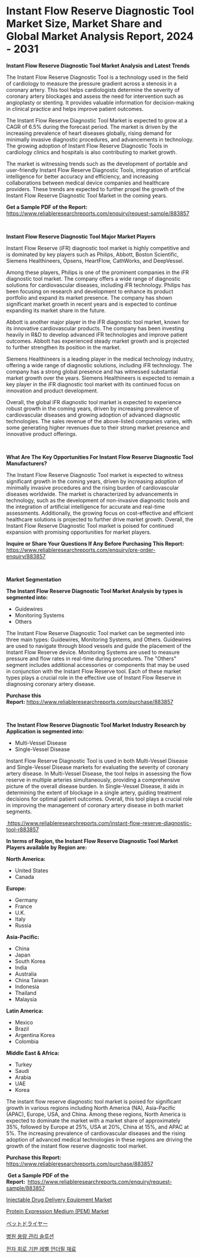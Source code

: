 <p><h1>Instant Flow Reserve Diagnostic Tool Market Size, Market Share and Global Market Analysis Report, 2024 - 2031</h1></p><p><strong>Instant Flow Reserve Diagnostic Tool Market Analysis and Latest Trends</strong></p>
<p><p>The Instant Flow Reserve Diagnostic Tool is a technology used in the field of cardiology to measure the pressure gradient across a stenosis in a coronary artery. This tool helps cardiologists determine the severity of coronary artery blockages and assess the need for intervention such as angioplasty or stenting. It provides valuable information for decision-making in clinical practice and helps improve patient outcomes.</p><p>The Instant Flow Reserve Diagnostic Tool Market is expected to grow at a CAGR of 6.5% during the forecast period. The market is driven by the increasing prevalence of heart diseases globally, rising demand for minimally invasive diagnostic procedures, and advancements in technology. The growing adoption of Instant Flow Reserve Diagnostic Tools in cardiology clinics and hospitals is also contributing to market growth.</p><p>The market is witnessing trends such as the development of portable and user-friendly Instant Flow Reserve Diagnostic Tools, integration of artificial intelligence for better accuracy and efficiency, and increasing collaborations between medical device companies and healthcare providers. These trends are expected to further propel the growth of the Instant Flow Reserve Diagnostic Tool Market in the coming years.</p></p>
<p><strong>Get a Sample PDF of the Report:&nbsp;</strong> <a href="https://www.reliableresearchreports.com/enquiry/request-sample/883857">https://www.reliableresearchreports.com/enquiry/request-sample/883857</a></p>
<p>&nbsp;</p>
<p><strong>Instant Flow Reserve Diagnostic Tool Major Market Players</strong></p>
<p><p>Instant Flow Reserve (iFR) diagnostic tool market is highly competitive and is dominated by key players such as Philips, Abbott, Boston Scientific, Siemens Healthineers, Opsens, HeartFlow, CathWorks, and DeepVessel.</p><p>Among these players, Philips is one of the prominent companies in the iFR diagnostic tool market. The company offers a wide range of diagnostic solutions for cardiovascular diseases, including iFR technology. Philips has been focusing on research and development to enhance its product portfolio and expand its market presence. The company has shown significant market growth in recent years and is expected to continue expanding its market share in the future.</p><p>Abbott is another major player in the iFR diagnostic tool market, known for its innovative cardiovascular products. The company has been investing heavily in R&D to develop advanced iFR technologies and improve patient outcomes. Abbott has experienced steady market growth and is projected to further strengthen its position in the market.</p><p>Siemens Healthineers is a leading player in the medical technology industry, offering a wide range of diagnostic solutions, including iFR technology. The company has a strong global presence and has witnessed substantial market growth over the years. Siemens Healthineers is expected to remain a key player in the iFR diagnostic tool market with its continued focus on innovation and product development.</p><p>Overall, the global iFR diagnostic tool market is expected to experience robust growth in the coming years, driven by increasing prevalence of cardiovascular diseases and growing adoption of advanced diagnostic technologies. The sales revenue of the above-listed companies varies, with some generating higher revenues due to their strong market presence and innovative product offerings.</p></p>
<p>&nbsp;</p>
<p><strong>What Are The Key Opportunities For Instant Flow Reserve Diagnostic Tool Manufacturers?</strong></p>
<p><p>The Instant Flow Reserve Diagnostic Tool market is expected to witness significant growth in the coming years, driven by increasing adoption of minimally invasive procedures and the rising burden of cardiovascular diseases worldwide. The market is characterized by advancements in technology, such as the development of non-invasive diagnostic tools and the integration of artificial intelligence for accurate and real-time assessments. Additionally, the growing focus on cost-effective and efficient healthcare solutions is projected to further drive market growth. Overall, the Instant Flow Reserve Diagnostic Tool market is poised for continued expansion with promising opportunities for market players.</p></p>
<p><strong>Inquire or Share Your Questions If Any Before Purchasing This Report:</strong> <a href="https://www.reliableresearchreports.com/enquiry/pre-order-enquiry/883857">https://www.reliableresearchreports.com/enquiry/pre-order-enquiry/883857</a></p>
<p>&nbsp;</p>
<p><strong>Market Segmentation</strong></p>
<p><strong>The Instant Flow Reserve Diagnostic Tool Market Analysis by types is segmented into:</strong></p>
<p><ul><li>Guidewires</li><li>Monitoring Systems</li><li>Others</li></ul></p>
<p><p>The Instant Flow Reserve Diagnostic Tool market can be segmented into three main types: Guidewires, Monitoring Systems, and Others. Guidewires are used to navigate through blood vessels and guide the placement of the Instant Flow Reserve device. Monitoring Systems are used to measure pressure and flow rates in real-time during procedures. The "Others" segment includes additional accessories or components that may be used in conjunction with the Instant Flow Reserve tool. Each of these market types plays a crucial role in the effective use of Instant Flow Reserve in diagnosing coronary artery disease.</p></p>
<p><strong>Purchase this Report:&nbsp;</strong><a href="https://www.reliableresearchreports.com/purchase/883857">https://www.reliableresearchreports.com/purchase/883857</a></p>
<p>&nbsp;</p>
<p><strong>The Instant Flow Reserve Diagnostic Tool Market Industry Research by Application is segmented into:</strong></p>
<p><ul><li>Multi-Vessel Disease</li><li>Single-Vessel Disease</li></ul></p>
<p><p>Instant Flow Reserve Diagnostic Tool is used in both Multi-Vessel Disease and Single-Vessel Disease markets for evaluating the severity of coronary artery disease. In Multi-Vessel Disease, the tool helps in assessing the flow reserve in multiple arteries simultaneously, providing a comprehensive picture of the overall disease burden. In Single-Vessel Disease, it aids in determining the extent of blockage in a single artery, guiding treatment decisions for optimal patient outcomes. Overall, this tool plays a crucial role in improving the management of coronary artery disease in both market segments.</p></p>
<p><a href="https://www.reliableresearchreports.com/instant-flow-reserve-diagnostic-tool-r883857">&nbsp;https://www.reliableresearchreports.com/instant-flow-reserve-diagnostic-tool-r883857</a></p>
<p><strong>In terms of Region, the Instant Flow Reserve Diagnostic Tool Market Players available by Region are:</strong></p>
<p>
    <p> <strong> North America: </strong>
        <ul>
            <li>United States</li>
            <li>Canada</li>
        </ul>
        </p> 
    <p> <strong> Europe: </strong>
        <ul>
            <li>Germany</li>
            <li>France</li>
            <li>U.K.</li>
            <li>Italy</li>
            <li>Russia</li>
        </ul>
        </p> 
    <p> <strong> Asia-Pacific: </strong>
        <ul>
            <li>China</li>
            <li>Japan</li>
            <li>South Korea</li>
            <li>India</li>
            <li>Australia</li>
            <li>China Taiwan</li>
            <li>Indonesia</li>
            <li>Thailand</li>
            <li>Malaysia</li>
        </ul>
        </p> 
    <p> <strong> Latin America: </strong>
        <ul>
            <li>Mexico</li>
            <li>Brazil</li>
            <li>Argentina Korea</li>
            <li>Colombia</li>
        </ul>
        </p> 
    <p> <strong> Middle East & Africa: </strong>
        <ul>
            <li>Turkey</li>
            <li>Saudi</li>
            <li>Arabia</li>
            <li>UAE</li>
            <li>Korea</li>
        </ul>
    </p>
    </p>
<p><p>The instant flow reserve diagnostic tool market is poised for significant growth in various regions including North America (NA), Asia-Pacific (APAC), Europe, USA, and China. Among these regions, North America is expected to dominate the market with a market share of approximately 35%, followed by Europe at 25%, USA at 20%, China at 15%, and APAC at 5%. The increasing prevalence of cardiovascular diseases and the rising adoption of advanced medical technologies in these regions are driving the growth of the instant flow reserve diagnostic tool market.</p></p>
<p><strong>Purchase this Report: </strong><a href="https://www.reliableresearchreports.com/purchase/883857">https://www.reliableresearchreports.com/purchase/883857</a></p>
<p>&nbsp;<strong>Get a Sample PDF of the Report:&nbsp;&nbsp;</strong><a href="https://www.reliableresearchreports.com/enquiry/request-sample/883857">https://www.reliableresearchreports.com/enquiry/request-sample/883857</a></p>
<p><strong></strong></p>
<p><p><a href="https://github.com/kosella/Market-Research-Report-List-3/blob/main/injectable-drug-delivery-equipment-market.md">Injectable Drug Delivery Equipment Market</a></p><p><a href="https://github.com/kufem1/Market-Research-Report-List-2/blob/main/protein-expression-medium-pem-market.md">Protein Expression Medium (PEM) Market</a></p><p><a href="https://medium.com/@josephmiller1959/%E3%83%9A%E3%83%83%E3%83%88%E3%83%89%E3%83%A9%E3%82%A4%E3%83%A4%E3%83%BC%E5%B8%82%E5%A0%B4%E8%A6%8F%E6%A8%A1%E3%81%AF-%E3%82%B0%E3%83%AD%E3%83%BC%E3%83%90%E3%83%AB%E7%94%A3%E6%A5%AD%E3%81%AB%E3%81%8A%E3%81%91%E3%82%8B%E6%9C%80%E9%81%A9%E3%81%AA%E3%83%9E%E3%83%BC%E3%82%B1%E3%83%86%E3%82%A3%E3%83%B3%E3%82%B0%E3%83%81%E3%83%A3%E3%83%8D%E3%83%AB%E3%82%92%E6%98%8E%E3%82%89%E3%81%8B%E3%81%AB%E3%81%97%E3%81%BE%E3%81%99-4def3c8766ba">ペットドライヤー</a></p><p><a href="https://medium.com/@rickymetzdvm/%EB%B3%91%EC%9B%90-%EC%88%98%EC%9A%A9%EB%A0%A5-%EA%B4%80%EB%A6%AC-%EC%86%94%EB%A3%A8%EC%85%98-%EC%8B%9C%EC%9E%A5-%EA%B7%9C%EB%AA%A8-cagr-trends-2024-2030-d9ffa14d240d">병원 용량 관리 솔루션</a></p><p><a href="https://medium.com/@heatherelasquez5675/%EC%A0%84%EC%9E%90%ED%9A%8C%EB%A1%9C-%EB%B3%B4%EB%93%9C-%EB%A0%88%EB%B2%A8-%EC%96%B8%EB%8D%94%ED%95%84-%EC%9E%90%EC%9E%AC-%EC%8B%9C%EC%9E%A5-%EC%9C%A0%ED%98%95-%EC%9D%91%EC%9A%A9-%EB%B0%8F-%EC%A7%80%EB%A6%AC%EB%B3%84%EB%A1%9C-%EC%B2%A0%EC%A0%80%ED%95%9C-%ED%8F%89%EA%B0%80-660debd2b41e">전자 회로 기판 레벨 언더필 재료</a></p></p>